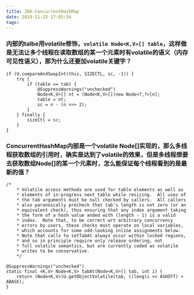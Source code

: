 ```yaml
---
title: JDK-ConcurrentHashMap
date: 2019-11-25 17:05:54
tags:
---
```


### 内部的talbe用volatile修饰，`volatile Node<K,V>[] table`，这样做是无法让多个线程在读取数组的某一个元素时有volatile的语义（内存可见性语义），那为什么还要加volatile关键字？
```
if (U.compareAndSwapInt(this, SIZECTL, sc, -1)) {
    try {
        if (table == tab) {
            @SuppressWarnings("unchecked")
            Node<K,V>[] nt = (Node<K,V>[])new Node<?,?>[n];
            table = nt;
            sc = n - (n >>> 2);
        }
    } finally {
        sizeCtl = sc;
    }
}
```

### ConcurrentHashMap内部是一个volatile Node[]实现的，那么多线程获取数组的引用时，确实是达到了volatile的效果，但是多线程想要去获取数组Node[]的某一个元素时，怎么能保证每个线程看到的是最新的值？
```
/*
    * Volatile access methods are used for table elements as well as
    * elements of in-progress next table while resizing.  All uses of
    * the tab arguments must be null checked by callers.  All callers
    * also paranoically precheck that tab's length is not zero (or an
    * equivalent check), thus ensuring that any index argument taking
    * the form of a hash value anded with (length - 1) is a valid
    * index.  Note that, to be correct wrt arbitrary concurrency
    * errors by users, these checks must operate on local variables,
    * which accounts for some odd-looking inline assignments below.
    * Note that calls to setTabAt always occur within locked regions,
    * and so in principle require only release ordering, not
    * full volatile semantics, but are currently coded as volatile
    * writes to be conservative.
    */

@SuppressWarnings("unchecked")
static final <K,V> Node<K,V> tabAt(Node<K,V>[] tab, int i) {
    return (Node<K,V>)U.getObjectVolatile(tab, ((long)i << ASHIFT) + ABASE);
}
```